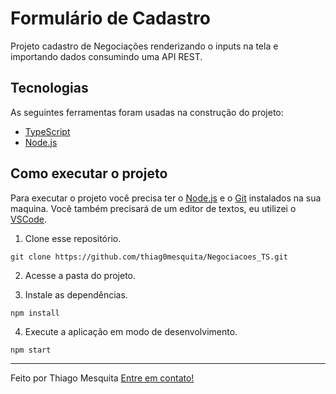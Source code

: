 # Formulário de Cadastro

Projeto cadastro de Negociações renderizando o inputs na tela e importando dados consumindo uma API REST.

## Tecnologias

As seguintes ferramentas foram usadas na construção do projeto:

- [TypeScript](https://www.typescriptlang.org/)
- [Node.js](https://nodejs.dev)


## Como executar o projeto

Para executar o projeto você precisa ter o [Node.js](https://nodejs.dev) e o [Git](https://git-scm.com) instalados na sua maquina. Você também precisará de um editor de textos, eu utilizei o [VSCode](https://code.visualstudio.com).

1. Clone esse repositório.

```
git clone https://github.com/thiag0mesquita/Negociacoes_TS.git
```

2. Acesse a pasta do projeto.

3. Instale as dependências.

```
npm install
```

4. Execute a aplicação em modo de desenvolvimento.

```
npm start
```

---

Feito por Thiago Mesquita [Entre em contato!](https://www.linkedin.com/in/thiag0mesquita/)
